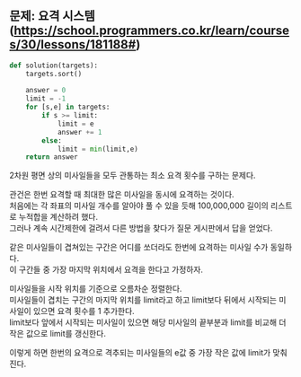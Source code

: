 ## 문제: 요격 시스템 (https://school.programmers.co.kr/learn/courses/30/lessons/181188#)
```python
def solution(targets):
    targets.sort()
    
    answer = 0
    limit = -1
    for [s,e] in targets:
        if s >= limit:
            limit = e
            answer += 1
        else:
            limit = min(limit,e)
    return answer
```
2차원 평면 상의 미사일들을 모두 관통하는 최소 요격 횟수를 구하는 문제다.  

관건은 한번 요격할 때 최대한 많은 미사일을 동시에 요격하는 것이다.  
처음에는 각 좌표의 미사일 개수를 알아야 풀 수 있을 듯해 100,000,000 길이의 리스트로 누적합을 계산하려 했다.  
그러나 계속 시간제한에 걸려서 다른 방법을 찾다가 질문 게시판에서 답을 얻었다.  

같은 미사일들이 겹쳐있는 구간은 어디를 쏘더라도 한번에 요격하는 미사일 수가 동일하다.  
이 구간들 중 가장 마지막 위치에서 요격을 한다고 가정하자.  

미사일들을 시작 위치를 기준으로 오름차순 정렬한다.  
미사일들이 겹치는 구간의 마지막 위치를 limit라고 하고 limit보다 뒤에서 시작되는 미사일이 있으면 요격 횟수를 1 추가한다.  
limit보다 앞에서 시작되는 미사일이 있으면 해당 미사일의 끝부분과 limit를 비교해 더 작은 값으로 limit를 갱신한다.  

이렇게 하면 한번의 요격으로 격추되는 미사일들의 e값 중 가장 작은 값에 limit가 맞춰진다.  
